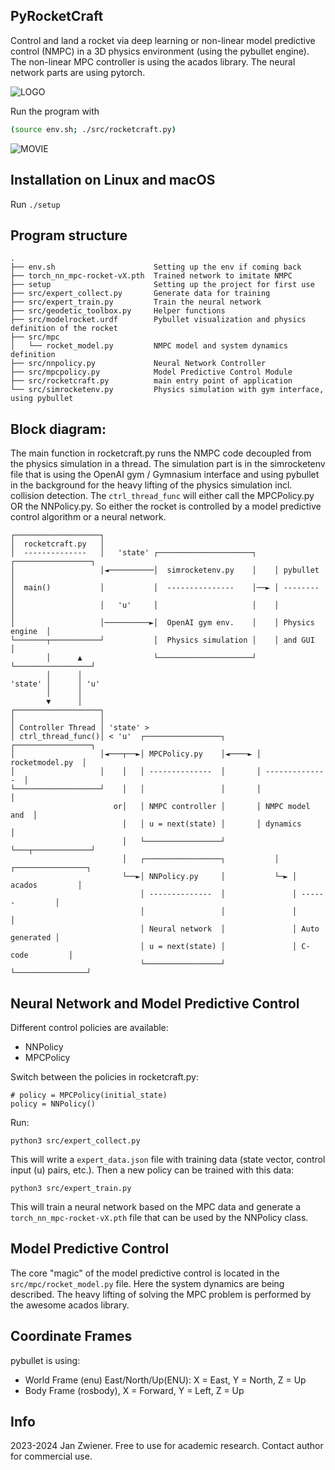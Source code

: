 PyRocketCraft
-------------

Control and land a rocket via deep learning or non-linear model predictive
control (NMPC) in a 3D physics environment (using the pybullet engine).  The
non-linear MPC controller is using the acados library. The neural network parts
are using pytorch.

![LOGO](img/pyrocketcraft.png)

Run the program with

```sh
(source env.sh; ./src/rocketcraft.py)
```

![MOVIE](img/rocketlanding.gif)

Installation on Linux and macOS
-------------------------------

Run `./setup`

Program structure
-----------------

    .
    ├── env.sh                      Setting up the env if coming back
    ├── torch_nn_mpc-rocket-vX.pth  Trained network to imitate NMPC
    ├── setup                       Setting up the project for first use
    ├── src/expert_collect.py       Generate data for training
    ├── src/expert_train.py         Train the neural network
    ├── src/geodetic_toolbox.py     Helper functions
    ├── src/modelrocket.urdf        Pybullet visualization and physics definition of the rocket
    ├── src/mpc
    │   └── rocket_model.py         NMPC model and system dynamics definition
    ├── src/nnpolicy.py             Neural Network Controller
    ├── src/mpcpolicy.py            Model Predictive Control Module
    ├── src/rocketcraft.py          main entry point of application
    └── src/simrocketenv.py         Physics simulation with gym interface, using pybullet

Block diagram:
--------------

The main function in rocketcraft.py runs the NMPC code decoupled from the
physics simulation in a thread. The simulation part is in the simrocketenv file
that is using the OpenAI gym / Gymnasium interface and using pybullet in the
background for the heavy lifting of the physics simulation incl. collision
detection.
The `ctrl_thread_func` will either call the MPCPolicy.py OR the NNPolicy.py.
So either the rocket is controlled by a model predictive control algorithm or
a neural network.


    ┌───────────────────┐
    │  rocketcraft.py   │
    │  --------------   │   'state' ┌─────────────────────┐    ┌─────────────────┐
    │                   │◄──────────│  simrocketenv.py    │    │ pybullet        │
    │  main()           │           │  ---------------    │──► │ --------        │
    │                   │   'u'     │                     │    │                 │
    │                   │──────────►│  OpenAI gym env.    │    │ Physics engine  │
    └───────┬───────────┘           │  Physics simulation │    │ and GUI         │
            │      ▲                └─────────────────────┘    └─────────────────┘
            │      │
    'state' │      │ 'u'
            │      │
            ▼      │
    ┌───────────────────┐
    │                   │
    │ Controller Thread │ 'state' >
    │ ctrl_thread_func()│ < 'u'  ┌─────────────────┐       ┌─────────────────┐
    │                   │◄───┬──►│ MPCPolicy.py    │◄────► │ rocketmodel.py  │
    │                   │    │   │ --------------  │       │ --------------  │
    └───────────────────┘    │   │                 │       │                 │
                           or│   │ NMPC controller │       │ NMPC model and  │
                             │   │ u = next(state) │       │ dynamics        │
                             │   └─────────────────┘       └───┬─────────────┘
                             │   ┌─────────────────┐           │   ┌────────────────┐
                             └──►│ NNPolicy.py     │           └─► │ acados         │
                                 │ --------------  │               │ ------         │
                                 │                 │               │                │
                                 │ Neural network  │               │ Auto generated │
                                 │ u = next(state) │               │ C-code         │
                                 └─────────────────┘               └────────────────┘


Neural Network and Model Predictive Control
-------------------------------------------

Different control policies are available:

 - NNPolicy
 - MPCPolicy

Switch between the policies in rocketcraft.py:

    # policy = MPCPolicy(initial_state)
    policy = NNPolicy()

Run:

    python3 src/expert_collect.py

This will write a `expert_data.json` file with training data (state vector, control input
(u) pairs, etc.). Then a new policy can be trained with this data:

    python3 src/expert_train.py

This will train a neural network based on the MPC data and generate a
`torch_nn_mpc-rocket-vX.pth` file that can be used by the NNPolicy class.

Model Predictive Control
------------------------

The core "magic" of the model predictive control is located in the
`src/mpc/rocket_model.py` file. Here the system dynamics are being described.
The heavy lifting of solving the MPC problem is performed by the awesome acados
library.

Coordinate Frames
-----------------

pybullet is using:

 - World Frame (enu) East/North/Up(ENU): X = East, Y = North, Z = Up
 - Body Frame (rosbody), X = Forward, Y = Left, Z = Up

Info
----

2023-2024 Jan Zwiener. Free to use for academic research. Contact author for commercial use.
